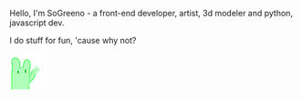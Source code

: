 Hello, I'm SoGreeno - a front-end developer, artist, 3d modeler and python, javascript dev.

I do stuff for fun, 'cause why not?

![sgwave](sgwave.png)
